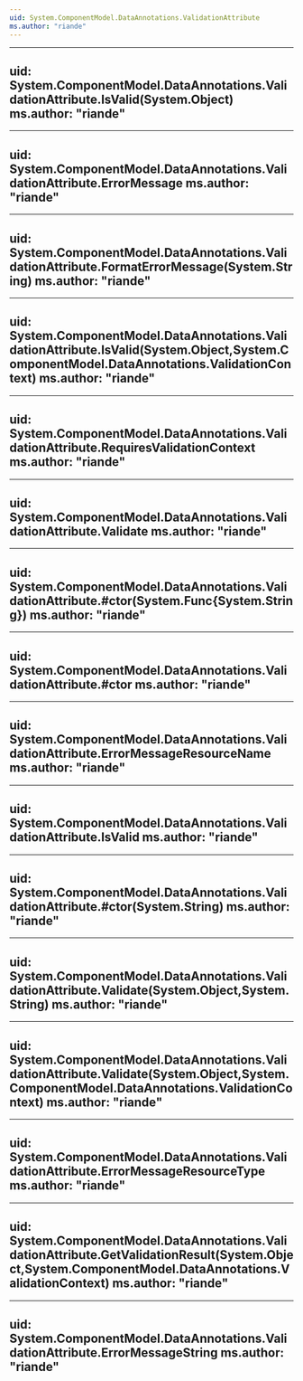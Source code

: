 ```yaml
---
uid: System.ComponentModel.DataAnnotations.ValidationAttribute
ms.author: "riande"
---
```


---
uid: System.ComponentModel.DataAnnotations.ValidationAttribute.IsValid(System.Object)
ms.author: "riande"
---

---
uid: System.ComponentModel.DataAnnotations.ValidationAttribute.ErrorMessage
ms.author: "riande"
---

---
uid: System.ComponentModel.DataAnnotations.ValidationAttribute.FormatErrorMessage(System.String)
ms.author: "riande"
---

---
uid: System.ComponentModel.DataAnnotations.ValidationAttribute.IsValid(System.Object,System.ComponentModel.DataAnnotations.ValidationContext)
ms.author: "riande"
---

---
uid: System.ComponentModel.DataAnnotations.ValidationAttribute.RequiresValidationContext
ms.author: "riande"
---

---
uid: System.ComponentModel.DataAnnotations.ValidationAttribute.Validate
ms.author: "riande"
---

---
uid: System.ComponentModel.DataAnnotations.ValidationAttribute.#ctor(System.Func{System.String})
ms.author: "riande"
---

---
uid: System.ComponentModel.DataAnnotations.ValidationAttribute.#ctor
ms.author: "riande"
---

---
uid: System.ComponentModel.DataAnnotations.ValidationAttribute.ErrorMessageResourceName
ms.author: "riande"
---

---
uid: System.ComponentModel.DataAnnotations.ValidationAttribute.IsValid
ms.author: "riande"
---

---
uid: System.ComponentModel.DataAnnotations.ValidationAttribute.#ctor(System.String)
ms.author: "riande"
---

---
uid: System.ComponentModel.DataAnnotations.ValidationAttribute.Validate(System.Object,System.String)
ms.author: "riande"
---

---
uid: System.ComponentModel.DataAnnotations.ValidationAttribute.Validate(System.Object,System.ComponentModel.DataAnnotations.ValidationContext)
ms.author: "riande"
---

---
uid: System.ComponentModel.DataAnnotations.ValidationAttribute.ErrorMessageResourceType
ms.author: "riande"
---

---
uid: System.ComponentModel.DataAnnotations.ValidationAttribute.GetValidationResult(System.Object,System.ComponentModel.DataAnnotations.ValidationContext)
ms.author: "riande"
---

---
uid: System.ComponentModel.DataAnnotations.ValidationAttribute.ErrorMessageString
ms.author: "riande"
---
